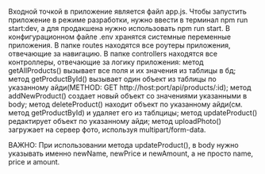 Входной точкой в приложение является файл app.js. Чтобы запустить приложение в режиме разработки, нужно ввести в терминал npm run start:dev, а для продакшена нужно использовать npm run start. В конфигурационном файле .env хранятся системные переменные приложения. В папке routes находятся все роутеры приложения, отвечающие за навигацию. В папке controllers находятся все контроллеры, отвечающие за логику приложения: метод getAllProducts() вызывает все поля и их значения из таблицы в бд;
метод getProductById() вызывает один объект из таблицы по указанному айди(METHOD: GET http://host:port/api/products/:id); метод addNewProduct() создает новый объект со значениями указанными в body; метод deleteProduct() находит объект по указанному айди(см. метод getProductById) и удаляет его из таблцицы; метод updateProduct() редактирует объект по указанному айди; метод uploadPhoto() загружает на сервер фото, используя multipart/form-data.

ВАЖНО:
При использовании метода updateProduct(), в body нужно указывать именно newName, newPrice и newAmount, а не просто name, price и amount.
